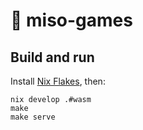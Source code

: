 # :ramen: miso-games

## Build and run

Install [Nix Flakes](https://nixos.wiki/wiki/Flakes), then:

```
nix develop .#wasm
make
make serve
```

